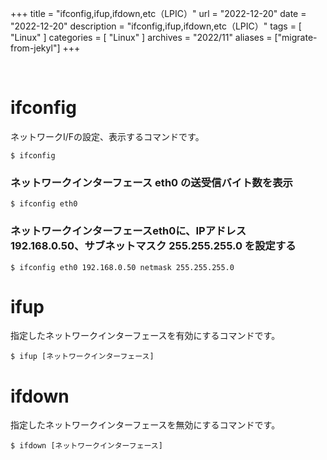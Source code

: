 +++
title = "ifconfig,ifup,ifdown,etc（LPIC）"
url = "2022-12-20"
date = "2022-12-20"
description = "ifconfig,ifup,ifdown,etc（LPIC）"
tags = [
  "Linux"
]
categories = [
  "Linux"
]
archives = "2022/11"
aliases = ["migrate-from-jekyl"]
+++

<br>

# ifconfig

ネットワークI/Fの設定、表示するコマンドです。

```
$ ifconfig
```




### ネットワークインターフェース eth0 の送受信バイト数を表示

```
$ ifconfig eth0
```


### ネットワークインターフェースeth0に、IPアドレス　192.168.0.50、サブネットマスク 255.255.255.0 を設定する

```
$ ifconfig eth0 192.168.0.50 netmask 255.255.255.0
```

# ifup

指定したネットワークインターフェースを有効にするコマンドです。

```
$ ifup [ネットワークインターフェース]
```

# ifdown

指定したネットワークインターフェースを無効にするコマンドです。

```
$ ifdown [ネットワークインターフェース]
```
